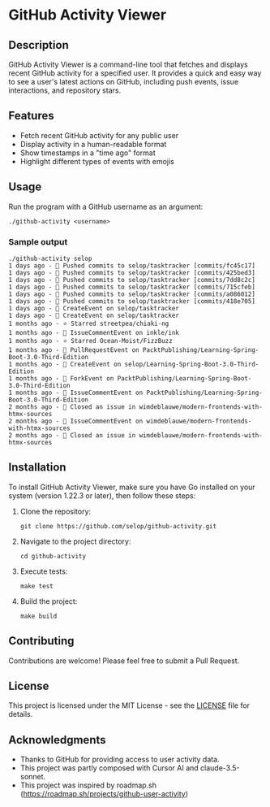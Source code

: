 # GitHub Activity Viewer

## Description

GitHub Activity Viewer is a command-line tool that fetches and displays recent GitHub activity for a specified user. It provides a quick and easy way to see a user's latest actions on GitHub, including push events, issue interactions, and repository stars.

## Features

- Fetch recent GitHub activity for any public user
- Display activity in a human-readable format
- Show timestamps in a "time ago" format
- Highlight different types of events with emojis

## Usage

Run the program with a GitHub username as an argument:
```
./github-activity <username>
```

### Sample output

```
./github-activity selop  
1 days ago - 🔨 Pushed commits to selop/tasktracker [commits/fc45c17]
1 days ago - 🔨 Pushed commits to selop/tasktracker [commits/425bed3]
1 days ago - 🔨 Pushed commits to selop/tasktracker [commits/7dd8c2c]
1 days ago - 🔨 Pushed commits to selop/tasktracker [commits/715cfeb]
1 days ago - 🔨 Pushed commits to selop/tasktracker [commits/a086012]
1 days ago - 🔨 Pushed commits to selop/tasktracker [commits/418e705]
1 days ago - 🔔 CreateEvent on selop/tasktracker
1 days ago - 🔔 CreateEvent on selop/tasktracker
1 months ago - ⭐ Starred streetpea/chiaki-ng
1 months ago - 🔔 IssueCommentEvent on inkle/ink
1 months ago - ⭐ Starred Ocean-Moist/FizzBuzz
1 months ago - 🔔 PullRequestEvent on PacktPublishing/Learning-Spring-Boot-3.0-Third-Edition
1 months ago - 🔔 CreateEvent on selop/Learning-Spring-Boot-3.0-Third-Edition
1 months ago - 🔔 ForkEvent on PacktPublishing/Learning-Spring-Boot-3.0-Third-Edition
1 months ago - 🔔 IssueCommentEvent on PacktPublishing/Learning-Spring-Boot-3.0-Third-Edition
2 months ago - 🐛 Closed an issue in wimdeblauwe/modern-frontends-with-htmx-sources
2 months ago - 🔔 IssueCommentEvent on wimdeblauwe/modern-frontends-with-htmx-sources
2 months ago - 🐛 Closed an issue in wimdeblauwe/modern-frontends-with-htmx-sources
```

## Installation

To install GitHub Activity Viewer, make sure you have Go installed on your system (version 1.22.3 or later), then follow these steps:

1. Clone the repository:
   ```
   git clone https://github.com/selop/github-activity.git
   ```

2. Navigate to the project directory:
   ```
   cd github-activity
   ```

3. Execute tests:
   ```
   make test
   ```

4. Build the project:
   ```
   make build
   ```

## Contributing

Contributions are welcome! Please feel free to submit a Pull Request.

## License

This project is licensed under the MIT License - see the [LICENSE](LICENSE) file for details.

## Acknowledgments

- Thanks to GitHub for providing access to user activity data.
- This project was partly composed with Cursor AI and claude-3.5-sonnet.
- This project was inspired by roadmap.sh (https://roadmap.sh/projects/github-user-activity)